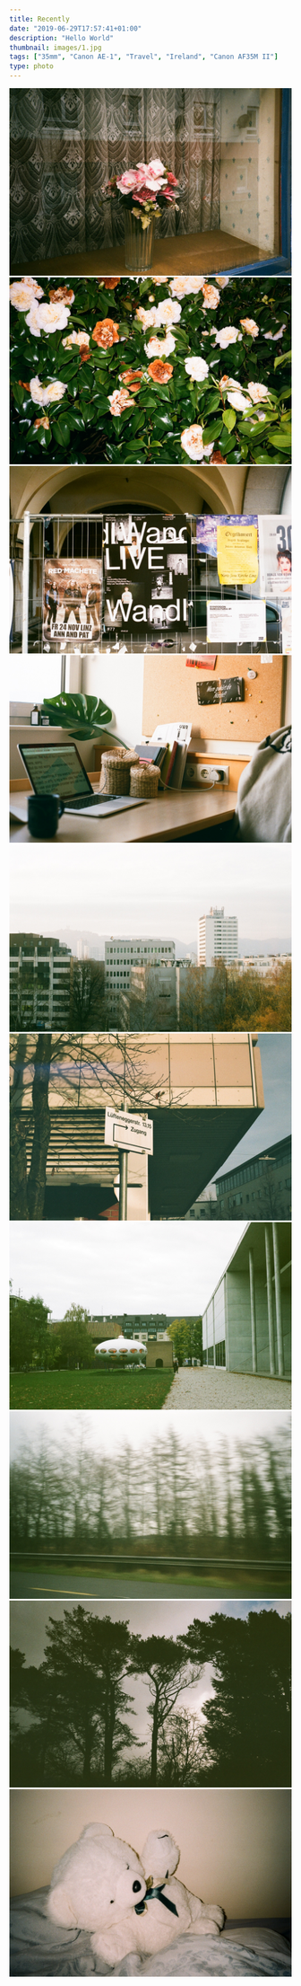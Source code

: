 ```yaml
---
title: Recently
date: "2019-06-29T17:57:41+01:00"
description: "Hello World"
thumbnail: images/1.jpg
tags: ["35mm", "Canon AE-1", "Travel", "Ireland", "Canon AF35M II"]
type: photo
---
```


<img src="images/1.jpg" />
<img src="images/9.jpg" />
<img src="images/2.jpg">
<img src="images/4.jpg">
<img src="images/5.jpg">
<img src="images/6.jpg">
<img src="images/7.jpg">
<img src="images/12.jpg">
<img src="images/13.jpg">
<img src="images/18.jpg">
